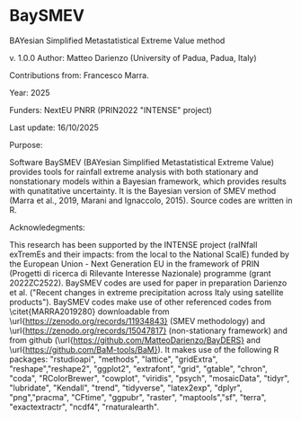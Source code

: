 # BaySMEV
BAYesian Simplified Metastatistical Extreme Value method

v. 1.0.0
Author: Matteo Darienzo (University of Padua, Padua, Italy)

Contributions from: Francesco Marra.

Year: 2025

Funders: NextEU PNRR (PRIN2022 "INTENSE" project)

Last update: 16/10/2025

Purpose:

Software BaySMEV (BAYesian Simplified Metastatistical Extreme Value) provides tools for rainfall extreme analysis with both stationary and nonstationary models within a Bayesian framework, which provides results with qunatitative uncertainty.
It is the Bayesian version of SMEV method (Marra et al., 2019, Marani and Ignaccolo, 2015).
Source codes are written in R.


Acknowledegments:

This research has been supported by the INTENSE project (raINfall exTremEs and their impacts: from the local to the National ScalE) funded by the European Union - Next Generation EU in the framework of PRIN (Progetti di ricerca di Rilevante Interesse Nazionale) programme (grant 2022ZC2522).
BaySMEV codes are used for paper in preparation Darienzo et al. ("Recent changes in extreme precipitation across Italy using satellite products").
BaySMEV codes make use of other referenced codes from \citet{MARRA2019280} downloadable from \url{https://zenodo.org/records/11934843} (SMEV methodology) and \url{https://zenodo.org/records/15047817} (non-stationary framework) 
and from github (\url{https://github.com/MatteoDarienzo/BayDERS} and \url{https://github.com/BaM-tools/BaM}).
It makes use of the following R packages: "rstudioapi",
         "methods", "lattice", "gridExtra", "reshape","reshape2", "ggplot2", "extrafont",
         "grid", "gtable", "chron", "coda", "RColorBrewer", "cowplot", "viridis",
         "psych",  "mosaicData", "tidyr", "lubridate", "Kendall", "trend", "tidyverse", 
         "latex2exp", "dplyr", "png","pracma",  "CFtime", "ggpubr",
         "raster", "maptools","sf", "terra", "exactextractr", "ncdf4",  "rnaturalearth".
